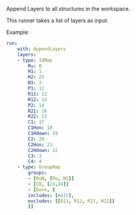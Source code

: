 Append Layers to all structures in the workspace.

This runner takes a list of layers as input.

Example:

```yaml
run:
    with: AppendLayers
    layers:
    - type: IdMap
        Ru: 0
        H1: 1
        H2: 25
        N1: 2
        P1: 11
        R11: 12
        R12: 13
        P2: 14
        R21: 16
        R22: 15
        C1: 17
        C1Hon: 18
        C1Hdown: 19
        C2: 20
        C2Hon: 21
        C2Hdown: 22
        C3: 3
        C4: 4
    - type: GroupMap
        groups:
        - [RuN, [Ru, N1]]
        - [CO, [23,24]]
        - [bone, {
        includes: [null],
        excludes: [[R11, R12, R21, R22]]
        }]
```